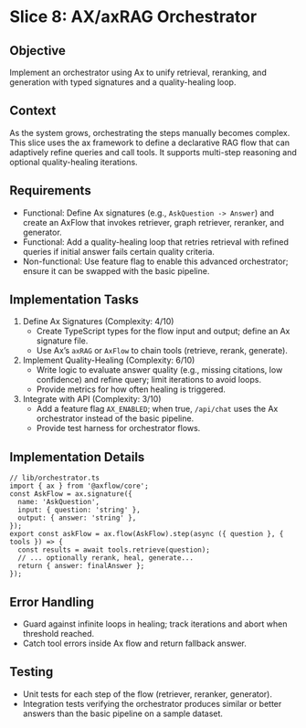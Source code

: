 # Slice 8: AX/axRAG Orchestrator
## Objective
Implement an orchestrator using Ax to unify retrieval, reranking, and generation with typed signatures and a quality-healing loop.
## Context
As the system grows, orchestrating the steps manually becomes complex. This slice uses the ax framework to define a declarative RAG flow that can adaptively refine queries and call tools. It supports multi-step reasoning and optional quality-healing iterations.
## Requirements
- Functional: Define Ax signatures (e.g., `AskQuestion -> Answer`) and create an AxFlow that invokes retriever, graph retriever, reranker, and generator.
- Functional: Add a quality-healing loop that retries retrieval with refined queries if initial answer fails certain quality criteria.
- Non-functional: Use feature flag to enable this advanced orchestrator; ensure it can be swapped with the basic pipeline.
## Implementation Tasks
1. Define Ax Signatures (Complexity: 4/10)
   - Create TypeScript types for the flow input and output; define an Ax signature file.
   - Use Ax’s `axRAG` or `AxFlow` to chain tools (retrieve, rerank, generate).
2. Implement Quality-Healing (Complexity: 6/10)
   - Write logic to evaluate answer quality (e.g., missing citations, low confidence) and refine query; limit iterations to avoid loops.
   - Provide metrics for how often healing is triggered.
3. Integrate with API (Complexity: 3/10)
   - Add a feature flag `AX_ENABLED`; when true, `/api/chat` uses the Ax orchestrator instead of the basic pipeline.
   - Provide test harness for orchestrator flows.
## Implementation Details
```
// lib/orchestrator.ts
import { ax } from '@axflow/core';
const AskFlow = ax.signature({
  name: 'AskQuestion',
  input: { question: 'string' },
  output: { answer: 'string' },
});
export const askFlow = ax.flow(AskFlow).step(async ({ question }, { tools }) => {
  const results = await tools.retrieve(question);
  // ... optionally rerank, heal, generate...
  return { answer: finalAnswer };
});
```
## Error Handling
- Guard against infinite loops in healing; track iterations and abort when threshold reached.
- Catch tool errors inside Ax flow and return fallback answer.
## Testing
- Unit tests for each step of the flow (retriever, reranker, generator).
- Integration tests verifying the orchestrator produces similar or better answers than the basic pipeline on a sample dataset.
